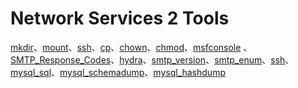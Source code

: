 # Network Services 2 Tools

[mkdir](/Users/moe/Documents/GitHub/THM_Writeups_TW/Tools.md#mkdir)、[mount](/Users/moe/Documents/GitHub/THM_Writeups_TW/Tools.md#mount)、[ssh](/Users/moe/Documents/GitHub/THM_Writeups_TW/Tools.md#ssh)、[cp](/Users/moe/Documents/GitHub/THM_Writeups_TW/Tools.md#cp)、[chown](/Users/moe/Documents/GitHub/THM_Writeups_TW/Tools.md#chown)、[chmod](/Users/moe/Documents/GitHub/THM_Writeups_TW/Tools.md#chmod)、[msfconsole](/Users/moe/Documents/GitHub/THM_Writeups_TW/Tools.md#msfconsole) 、[SMTP_Response_Codes](/Users/moe/Documents/GitHub/THM_Writeups_TW/Tools.md#smtp_response_codes)、[hydra](/Users/moe/Documents/GitHub/THM_Writeups_TW/Tools.md#hydra)、[smtp_version](/Users/moe/Documents/GitHub/THM_Writeups_TW/Tools.md#smtp_version)、[smtp_enum](/Users/moe/Documents/GitHub/THM_Writeups_TW/Tools.md#smtp_enum)、[ssh](/Users/moe/Documents/GitHub/THM_Writeups_TW/Tools.md#ssh)、[mysql_sql](/Users/moe/Documents/GitHub/THM_Writeups_TW/Tools.md#mysql_sql)、[mysql_schemadump](/Users/moe/Documents/GitHub/THM_Writeups_TW/Tools.md#mysql_schemadump)、[mysql_hashdump](/Users/moe/Documents/GitHub/THM_Writeups_TW/Tools.md#mysql_hashdump)